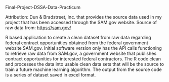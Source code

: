 Final-Project-DSSA-Data-Practicum

Attribution: Dun & Bradstreet, Inc. that provides the source data used in my project that has been accessed through the SAM.gov website.
Source of raw data from: https://sam.gov/

R based application to create a clean dataset from raw data regarding federal contract opportunities obtained from the federal government website SAM.gov.
Initial software version only has the API calls functioning to retrieve raw data from SAM.gov, a government website that publishes contract opportunities for interested federal contractors.
The R code clean and processes the data into usable clean data sets that will be the source to train a future machine learning algorithm.  The output from the source code is a series of dataset saved in excel format.  


